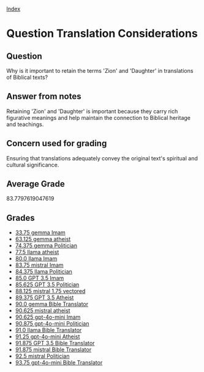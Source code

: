 
[Index](../../index.md)
# Question Translation Considerations
## Question
Why is it important to retain the terms 'Zion' and 'Daughter' in translations of Biblical texts?

## Answer from notes
Retaining 'Zion' and 'Daughter' is important because they carry rich figurative meanings and help maintain the connection to Biblical heritage and teachings.

## Concern used for grading
Ensuring that translations adequately convey the original text's spiritual and cultural significance.

## Average Grade
83.7797619047619

## Grades
 * [33.75 gemma Imam](../answers/gemma_Imam/Translation_Considerations.md)
 * [63.125 gemma atheist](../answers/gemma_atheist/Translation_Considerations.md)
 * [74.375 gemma Politician](../answers/gemma_Politician/Translation_Considerations.md)
 * [77.5 llama atheist](../answers/llama_atheist/Translation_Considerations.md)
 * [80.0 llama Imam](../answers/llama_Imam/Translation_Considerations.md)
 * [83.75 mistral Imam](../answers/mistral_Imam/Translation_Considerations.md)
 * [84.375 llama Politician](../answers/llama_Politician/Translation_Considerations.md)
 * [85.0 GPT 3.5 Imam](../answers/GPT_3.5_Imam/Translation_Considerations.md)
 * [85.625 GPT 3.5 Politician](../answers/GPT_3.5_Politician/Translation_Considerations.md)
 * [88.125 mistral 1.75 vectored](../answers/mistral_1.75_vectored/Translation_Considerations.md)
 * [89.375 GPT 3.5 Atheist](../answers/GPT_3.5_Atheist/Translation_Considerations.md)
 * [90.0 gemma Bible Translator](../answers/gemma_Bible_Translator/Translation_Considerations.md)
 * [90.625 mistral atheist](../answers/mistral_atheist/Translation_Considerations.md)
 * [90.625 gpt-4o-mini Imam](../answers/gpt-4o-mini_Imam/Translation_Considerations.md)
 * [90.875 gpt-4o-mini Politician](../answers/gpt-4o-mini_Politician/Translation_Considerations.md)
 * [91.0 llama Bible Translator](../answers/llama_Bible_Translator/Translation_Considerations.md)
 * [91.25 gpt-4o-mini Atheist](../answers/gpt-4o-mini_Atheist/Translation_Considerations.md)
 * [91.875 GPT 3.5 Bible Translator](../answers/GPT_3.5_Bible_Translator/Translation_Considerations.md)
 * [91.875 mistral Bible Translator](../answers/mistral_Bible_Translator/Translation_Considerations.md)
 * [92.5 mistral Politician](../answers/mistral_Politician/Translation_Considerations.md)
 * [93.75 gpt-4o-mini Bible Translator](../answers/gpt-4o-mini_Bible_Translator/Translation_Considerations.md)
